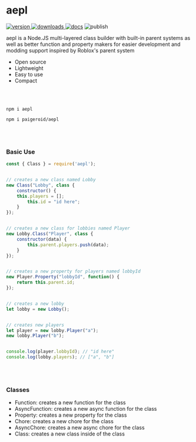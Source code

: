 # aepl
<a href="https://www.npmjs.com/package/aepl"><img src="https://img.shields.io/npm/v/aepl?style=flat&color=red&logo=npm&logoColor=white" alt="version" />
<a href="https://www.npmjs.com/package/aepl"><img src="https://img.shields.io/npm/dt/aepl?style=flat&color=green&logo=docusign&logoColor=white" alt="downloads" />
<a href="https://github.com/paigeroid/aepl/wiki"><img src="https://img.shields.io/badge/docs-tapel?color=blue&logo=gitbook&logoColor=white" alt="docs" /></a>
<img src="https://github.com/paigeroid/aepl/actions/workflows/publish-shit.yml/badge.svg" alt="publish">

aepl is a Node.JS multi-layered class builder with built-in parent systems as well as better function and property makers for easier development and modding support inspired by Roblox's parent system
  - Open source
  - Lightweight
  - Easy to use
  - Compact

<br><br>

```console
npm i aepl
```
```console
npm i paigeroid/aepl
```

<br><br>

### Basic Use
```js
const { Class } = require('aepl');


// creates a new class named Lobby
new Class("Lobby", class {
    constructor() {
	this.players = [];
        this.id = "id here";
    }
});


// creates a new class for lobbies named Player
new Lobby.Class("Player", class {
    constructor(data) {
        this.parent.players.push(data);
    }
});


// creates a new property for players named lobbyId
new Player.Property("lobbyId", function() {
    return this.parent.id;
});


// creates a new lobby
let lobby = new Lobby();


// creates new players
let player = new lobby.Player("a");
new lobby.Player("b");


console.log(player.lobbyId); // "id here"
console.log(lobby.players); // ["a", "b"]
```

<br><br>

### Classes
- Function: creates a new function for the class
- AsyncFunction: creates a new async function for the class
- Property: creates a new property for the class
- Chore: creates a new chore for the class
- AsyncChore: creates a new async chore for the class
- Class: creates a new class inside of the class
